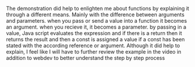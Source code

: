 The demonstration did help to enlighten me about functions by explaining it through a different means. Mainly with the difference between arguments and parameters. when you pass or send a value into a function it becomes an argument. when you recieve it, it becomes a parameter. by passing in a value, Java script evaluates the expression and if there is a return then it returns the result and then a const is assigned a value if a const has been stated with the according reference or argument. Although it did help to explain, I feel like I will have to further review the example in the video in addition to webdev to better understand the step by step process